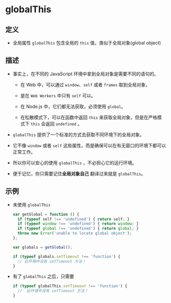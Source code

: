 # globalThis

## 定义

*   全局属性 `globalThis` 包含全局的 `this` 值，类似于全局对象(global object)

## 描述

*   事实上，在不同的 JavaScript 环境中拿到全局对象是需要不同的语句的。

    *   在 Web 中，可以通过 `window`、`self` 或者 `frames` 取到全局对象，

    *   是在 `Web Workers` 中只有 `self` 可以。

    *   在 Node.js 中，它们都无法获取，必须使用 `global`。

    *   在松散模式下，可以在函数中返回 `this` 来获取全局对象，但是在严格模式下 `this` 会返回 `undefined` 。

*   `globalThis` 提供了一个标准的方式去获取不同环境下的全局对象。

*   它不像 `window` 或者 `self` 这些属性，而是确保可以在有无窗口的环境下都可以正常工作。

*   所以你可以安心的使用 `globalThis` ，不必担心它的运行环境。

*   便于记忆，你只需要记住**全局对象自己** 翻译过来就是 `globalThis`。

## 示例

*   未使用 `globalThis`

    ```javascript
    var getGlobal = function () {
      if (typeof self !== 'undefined') { return self; }
      if (typeof window !== 'undefined') { return window; }
      if (typeof global !== 'undefined') { return global; }
      throw new Error('unable to locate global object');
    };

    var globals = getGlobal();

    if (typeof globals.setTimeout !== 'function') {
      // 此环境中没有 setTimeout 方法！
    }
    ```

*   有了 `globalThis` 之后，只需要

    ```javascript
    if (typeof globalThis.setTimeout !== 'function') {
      //  此环境中没有 setTimeout 方法！
    }
    ```
